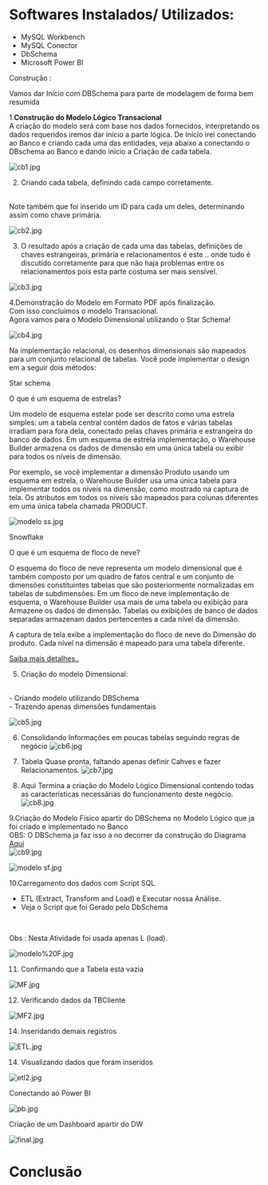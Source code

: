 <h1>Softwares Instalados/ Utilizados:</h1>

 - MySQL Workbench<br>
 - MySQL Conector<br>
 - DbSchema<br>
 - Microsoft Power BI<br>



Construção :

Vamos dar Início com DBSchema para parte de modelagem de forma bem resumida

1.<b>Construção do Modelo Lógico Transacional</b>
<br>
A criação do modelo será com base nos dados fornecidos, interpretando os dados requeridos iremos dar início a parte lógica.
De Início irei conectando ao Banco e criando cada uma das entidades, veja abaixo a conectando o DBschema ao Banco e dando início a Criação de cada tabela.
 


![cb1.jpg](https://github.com/cleiton-fx/Construindo-um-Data-Warehouse-/blob/master/imagens/cb1.jpg)

2. Criando cada tabela, definindo cada campo corretamente.
<br>   
 Note também que foi inserido um ID para cada um deles, determinando assim como chave primária.

![cb2.jpg](https://github.com/cleiton-fx/Construindo-um-Data-Warehouse-/blob/master/imagens/cb2.jpg)

3. O resultado após a criação de cada uma das tabelas, definições de chaves estrangeiras, primária e relacionamentos é este .. onde tudo é discutido corretamente para que não haja problemas entre os relacionamentos pois esta parte costuma ser mais sensível.

![cb3.jpg](https://github.com/cleiton-fx/Construindo-um-Data-Warehouse-/blob/master/imagens/cb3.jpg)

4.Demonstração do Modelo em Formato PDF após finalização.
<br>
Com isso concluímos o modelo Transacional.
<br>
Agora vamos para o Modelo Dimensional utilizando o Star Schema!

![cb4.jpg](https://github.com/cleiton-fx/Construindo-um-Data-Warehouse-/blob/master/imagens/cb4.jpg)


Na implementação relacional, os desenhos dimensionais são mapeados para um conjunto relacional de tabelas. Você pode implementar o design em a seguir dois métodos:

	
 Star schema

O que é um esquema de estrelas?

Um modelo de esquema estelar pode ser descrito como uma estrela simples: um a tabela central contém dados de fatos e várias tabelas irradiam para fora dela, conectado pelas chaves primária e estrangeira do banco de dados. Em um esquema de estrela implementação, o Warehouse Builder armazena os dados de dimensão em uma única tabela ou exibir para todos os níveis de dimensão.

Por exemplo, se você implementar a dimensão Produto usando um esquema em estrela, o Warehouse Builder usa uma única tabela para implementar todos os níveis na dimensão, como mostrado na captura de tela. Os atributos em todos os níveis são mapeados para colunas diferentes em uma única tabela chamada PRODUCT.

![modelo ss.jpg](https://github.com/cleiton-fx/Construindo-um-Data-Warehouse-/blob/master/imagens/modelo%20ss.jpg)

 Snowflake

 O que é um esquema de floco de neve?

O esquema do floco de neve representa um modelo dimensional que é também composto por um quadro de fatos central e um conjunto de dimensões constituintes tabelas que são posteriormente normalizadas em tabelas de subdimensões. Em um floco de neve implementação de esquema, o Warehouse Builder usa mais de uma tabela ou exibição para Armazene os dados de dimensão. Tabelas ou exibições de banco de dados separadas armazenam dados pertencentes a cada nível da dimensão.

A captura de tela exibe a implementação do floco de neve do Dimensão do produto. Cada nível na dimensão é mapeado para uma tabela diferente.

[Saiba mais detalhes..](https://www.oracle.com/webfolder/technetwork/tutorials/obe/db/10g/r2/owb/owb10gr2_gs/owb/lesson3/starandsnowflake.htm)


5. Criação do modelo Dimensional:
<br>
- Criando modelo utilizando DBSchema
<br>
- Trazendo apenas dimensões fundamentais

![cb5.jpg](https://github.com/cleiton-fx/Construindo-um-Data-Warehouse-/blob/master/imagens/cb5.jpg)

6. Consolidando Informações em poucas tabelas seguindo regras de negócio
![cb6.jpg](https://github.com/cleiton-fx/Construindo-um-Data-Warehouse-/blob/master/imagens/cb6.jpg)

7. Tabela Quase pronta, faltando apenas definir Cahves e fazer Relacionamentos.
![cb7.jpg](https://github.com/cleiton-fx/Construindo-um-Data-Warehouse-/blob/master/imagens/cb7.jpg)

8. Aqui Termina a criação do Modelo Lógico Dimensional contendo todas as características necessárias do funcionamento deste negócio.
![cb8.jpg](https://github.com/cleiton-fx/Construindo-um-Data-Warehouse-/blob/master/imagens/cb8.jpg)

9.Criação do Modelo Físico apartir do DBSchema no Modelo Lógico que ja foi criado e implementado no Banco 
<br>
OBS: O DBSchema ja faz isso a no decorrer da construção do Diagrama [Aqui](https://github.com/cleiton-fx/Construindo-um-Data-Warehouse-/blob/master/ModeloFisico/ModeloFisico/ModeloFisico_v2.sql)
<br>
![cb9.jpg](https://github.com/cleiton-fx/Construindo-um-Data-Warehouse-/blob/master/imagens/cb9.jpg)

![modelo sf.jpg](https://github.com/cleiton-fx/Construindo-um-Data-Warehouse-/blob/master/imagens/modelo%20sf.jpg)

10.Carregamento dos dados com Script SQL
<br>
- ETL (Extract,  Transform and Load) e Executar nossa Análise.
- Veja o Script que foi Gerado pelo DbSchema
<br>

Obs : Nesta Atividade foi usada apenas L (load).


![modelo%20F.jpg](https://github.com/cleiton-fx/Construindo-um-Data-Warehouse-/blob/master/imagens/modelo%20F.jpg)

11. Confirmando que a Tabela esta vazia

![MF.jpg](https://github.com/cleiton-fx/Construindo-um-Data-Warehouse-/blob/master/imagens/MF.jpg)

12. Verificando dados da TBCliente

![MF2.jpg](https://github.com/cleiton-fx/Construindo-um-Data-Warehouse-/blob/master/imagens/MF2.jpg)

14. Inseridando demais registros

![ETL.jpg](https://github.com/cleiton-fx/Construindo-um-Data-Warehouse-/blob/master/imagens/ETL.jpg)

14. Visualizando dados que foram inseridos

![etl2.jpg](https://github.com/cleiton-fx/Construindo-um-Data-Warehouse-/blob/master/imagens/etl2.jpg)



Conectando ao Power BI

![pb.jpg](https://github.com/cleiton-fx/Construindo-um-Data-Warehouse-/blob/master/imagens/pb.jpg)

Criação de um Dashboard apartir do DW

![final.jpg](https://github.com/cleiton-fx/Construindo-um-Data-Warehouse-/blob/master/imagens/final.jpg)


<h1>Conclusão</h1>


